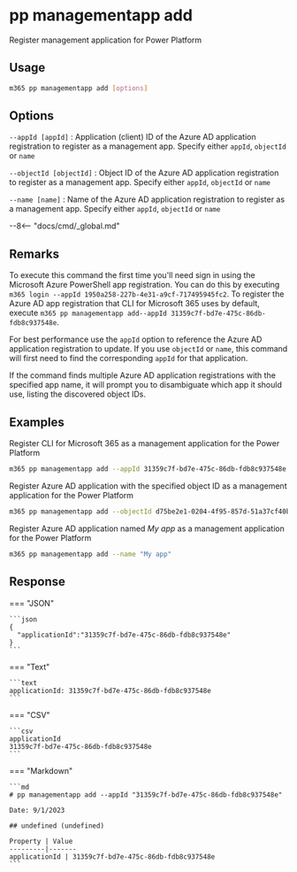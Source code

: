 # pp managementapp add

Register management application for Power Platform

## Usage

```sh
m365 pp managementapp add [options]
```

## Options

`--appId [appId]`
: Application (client) ID of the Azure AD application registration to register as a management app. Specify either `appId`, `objectId` or `name`

`--objectId [objectId]`
: Object ID of the Azure AD application registration to register as a management app. Specify either `appId`, `objectId` or `name`

`--name [name]`
: Name of the Azure AD application registration to register as a management app. Specify either `appId`, `objectId` or `name`

--8<-- "docs/cmd/_global.md"

## Remarks

To execute this command the first time you'll need sign in using the Microsoft Azure PowerShell app registration. You can do this by executing `m365 login --appId 1950a258-227b-4e31-a9cf-717495945fc2`. To register the Azure AD app registration that CLI for Microsoft 365 uses by default, execute `m365 pp managementapp add--appId 31359c7f-bd7e-475c-86db-fdb8c937548e`.

For best performance use the `appId` option to reference the Azure AD application registration to update. If you use `objectId` or `name`, this command will first need to find the corresponding `appId` for that application.

If the command finds multiple Azure AD application registrations with the specified app name, it will prompt you to disambiguate which app it should use, listing the discovered object IDs.

## Examples

Register CLI for Microsoft 365 as a management application for the Power Platform

```sh
m365 pp managementapp add --appId 31359c7f-bd7e-475c-86db-fdb8c937548e
```

Register Azure AD application with the specified object ID as a management application for the Power Platform

```sh
m365 pp managementapp add --objectId d75be2e1-0204-4f95-857d-51a37cf40be8
```

Register Azure AD application named _My app_ as a management application for the Power Platform

```sh
m365 pp managementapp add --name "My app"
```

## Response

=== "JSON"

    ```json
    {
      "applicationId":"31359c7f-bd7e-475c-86db-fdb8c937548e"
    }
    ```

=== "Text"

    ```text
    applicationId: 31359c7f-bd7e-475c-86db-fdb8c937548e
    ```

=== "CSV"

    ```csv
    applicationId
    31359c7f-bd7e-475c-86db-fdb8c937548e
    ```

=== "Markdown"

    ```md
    # pp managementapp add --appId "31359c7f-bd7e-475c-86db-fdb8c937548e"

    Date: 9/1/2023

    ## undefined (undefined)

    Property | Value
    ---------|-------
    applicationId | 31359c7f-bd7e-475c-86db-fdb8c937548e
    ```
